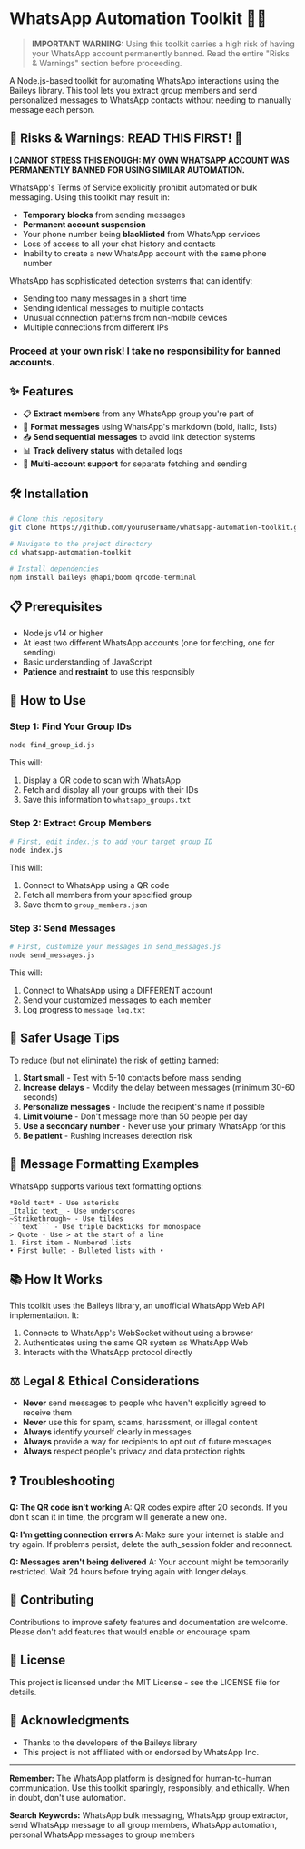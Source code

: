 # WhatsApp Automation Toolkit 📱💬

> **IMPORTANT WARNING:** Using this toolkit carries a high risk of having your WhatsApp account permanently banned. Read the entire "Risks & Warnings" section before proceeding.

A Node.js-based toolkit for automating WhatsApp interactions using the Baileys library. This tool lets you extract group members and send personalized messages to WhatsApp contacts without needing to manually message each person.

## 🚨 Risks & Warnings: READ THIS FIRST! 🚨

**I CANNOT STRESS THIS ENOUGH: MY OWN WHATSAPP ACCOUNT WAS PERMANENTLY BANNED FOR USING SIMILAR AUTOMATION.**

WhatsApp's Terms of Service explicitly prohibit automated or bulk messaging. Using this toolkit may result in:

- **Temporary blocks** from sending messages
- **Permanent account suspension**
- Your phone number being **blacklisted** from WhatsApp services
- Loss of access to all your chat history and contacts
- Inability to create a new WhatsApp account with the same phone number

WhatsApp has sophisticated detection systems that can identify:
- Sending too many messages in a short time
- Sending identical messages to multiple contacts
- Unusual connection patterns from non-mobile devices
- Multiple connections from different IPs

### Proceed at your own risk! I take no responsibility for banned accounts.

## ✨ Features

- 📋 **Extract members** from any WhatsApp group you're part of
- 📝 **Format messages** using WhatsApp's markdown (bold, italic, lists)
- 📤 **Send sequential messages** to avoid link detection systems
- 📊 **Track delivery status** with detailed logs
- 🔄 **Multi-account support** for separate fetching and sending

## 🛠️ Installation

```bash
# Clone this repository
git clone https://github.com/yourusername/whatsapp-automation-toolkit.git

# Navigate to the project directory
cd whatsapp-automation-toolkit

# Install dependencies
npm install baileys @hapi/boom qrcode-terminal
```

## 📋 Prerequisites

- Node.js v14 or higher
- At least two different WhatsApp accounts (one for fetching, one for sending)
- Basic understanding of JavaScript
- **Patience** and **restraint** to use this responsibly

## 🚀 How to Use

### Step 1: Find Your Group IDs

```bash
node find_group_id.js
```

This will:
1. Display a QR code to scan with WhatsApp
2. Fetch and display all your groups with their IDs
3. Save this information to `whatsapp_groups.txt`

### Step 2: Extract Group Members

```bash
# First, edit index.js to add your target group ID
node index.js
```

This will:
1. Connect to WhatsApp using a QR code
2. Fetch all members from your specified group
3. Save them to `group_members.json`

### Step 3: Send Messages

```bash
# First, customize your messages in send_messages.js
node send_messages.js
```

This will:
1. Connect to WhatsApp using a DIFFERENT account
2. Send your customized messages to each member
3. Log progress to `message_log.txt`

## 📱 Safer Usage Tips

To reduce (but not eliminate) the risk of getting banned:

1. **Start small** - Test with 5-10 contacts before mass sending
2. **Increase delays** - Modify the delay between messages (minimum 30-60 seconds)
3. **Personalize messages** - Include the recipient's name if possible
4. **Limit volume** - Don't message more than 50 people per day
5. **Use a secondary number** - Never use your primary WhatsApp for this
6. **Be patient** - Rushing increases detection risk

## 📝 Message Formatting Examples

WhatsApp supports various text formatting options:

```
*Bold text* - Use asterisks
_Italic text_ - Use underscores
~Strikethrough~ - Use tildes
```text``` - Use triple backticks for monospace
> Quote - Use > at the start of a line
1. First item - Numbered lists
• First bullet - Bulleted lists with •
```

## 📚 How It Works

This toolkit uses the Baileys library, an unofficial WhatsApp Web API implementation. It:

1. Connects to WhatsApp's WebSocket without using a browser
2. Authenticates using the same QR system as WhatsApp Web
3. Interacts with the WhatsApp protocol directly

## ⚖️ Legal & Ethical Considerations

- **Never** send messages to people who haven't explicitly agreed to receive them
- **Never** use this for spam, scams, harassment, or illegal content
- **Always** identify yourself clearly in messages
- **Always** provide a way for recipients to opt out of future messages
- **Always** respect people's privacy and data protection rights

## ❓ Troubleshooting

**Q: The QR code isn't working**
A: QR codes expire after 20 seconds. If you don't scan it in time, the program will generate a new one.

**Q: I'm getting connection errors**
A: Make sure your internet is stable and try again. If problems persist, delete the auth_session folder and reconnect.

**Q: Messages aren't being delivered**
A: Your account might be temporarily restricted. Wait 24 hours before trying again with longer delays.

## 🤝 Contributing

Contributions to improve safety features and documentation are welcome. Please don't add features that would enable or encourage spam.

## 📜 License

This project is licensed under the MIT License - see the LICENSE file for details.

## 🙏 Acknowledgments

- Thanks to the developers of the Baileys library
- This project is not affiliated with or endorsed by WhatsApp Inc.

---

**Remember:** The WhatsApp platform is designed for human-to-human communication. Use this toolkit sparingly, responsibly, and ethically. When in doubt, don't use automation.

**Search Keywords:** WhatsApp bulk messaging, WhatsApp group extractor, send WhatsApp message to all group members, WhatsApp automation, personal WhatsApp messages to group members
